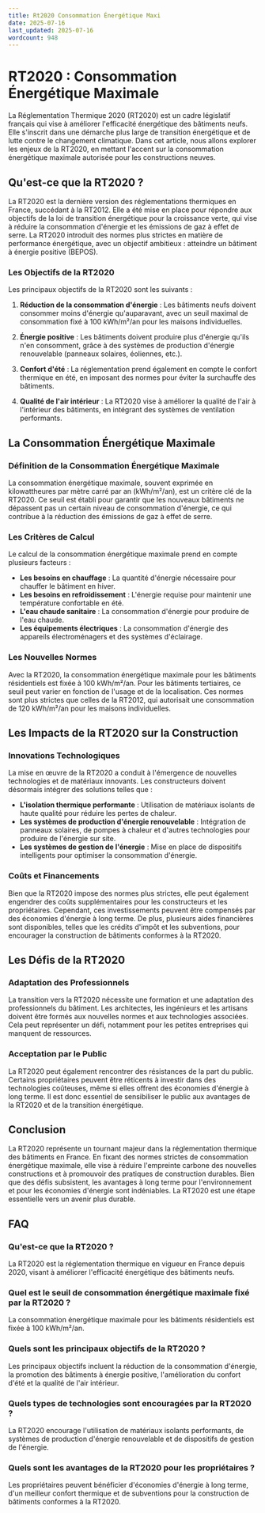 ```yaml
---
title: Rt2020 Consommation Énergétique Maxi
date: 2025-07-16
last_updated: 2025-07-16
wordcount: 948
---
```


# RT2020 : Consommation Énergétique Maximale

La Réglementation Thermique 2020 (RT2020) est un cadre législatif français qui vise à améliorer l'efficacité énergétique des bâtiments neufs. Elle s'inscrit dans une démarche plus large de transition énergétique et de lutte contre le changement climatique. Dans cet article, nous allons explorer les enjeux de la RT2020, en mettant l'accent sur la consommation énergétique maximale autorisée pour les constructions neuves.

## Qu'est-ce que la RT2020 ?

La RT2020 est la dernière version des réglementations thermiques en France, succédant à la RT2012. Elle a été mise en place pour répondre aux objectifs de la loi de transition énergétique pour la croissance verte, qui vise à réduire la consommation d'énergie et les émissions de gaz à effet de serre. La RT2020 introduit des normes plus strictes en matière de performance énergétique, avec un objectif ambitieux : atteindre un bâtiment à énergie positive (BEPOS).

### Les Objectifs de la RT2020

Les principaux objectifs de la RT2020 sont les suivants :

1. **Réduction de la consommation d'énergie** : Les bâtiments neufs doivent consommer moins d'énergie qu'auparavant, avec un seuil maximal de consommation fixé à 100 kWh/m²/an pour les maisons individuelles.
   
2. **Énergie positive** : Les bâtiments doivent produire plus d'énergie qu'ils n'en consomment, grâce à des systèmes de production d'énergie renouvelable (panneaux solaires, éoliennes, etc.).

3. **Confort d'été** : La réglementation prend également en compte le confort thermique en été, en imposant des normes pour éviter la surchauffe des bâtiments.

4. **Qualité de l'air intérieur** : La RT2020 vise à améliorer la qualité de l'air à l'intérieur des bâtiments, en intégrant des systèmes de ventilation performants.

## La Consommation Énergétique Maximale

### Définition de la Consommation Énergétique Maximale

La consommation énergétique maximale, souvent exprimée en kilowattheures par mètre carré par an (kWh/m²/an), est un critère clé de la RT2020. Ce seuil est établi pour garantir que les nouveaux bâtiments ne dépassent pas un certain niveau de consommation d'énergie, ce qui contribue à la réduction des émissions de gaz à effet de serre.

### Les Critères de Calcul

Le calcul de la consommation énergétique maximale prend en compte plusieurs facteurs :

- **Les besoins en chauffage** : La quantité d'énergie nécessaire pour chauffer le bâtiment en hiver.
- **Les besoins en refroidissement** : L'énergie requise pour maintenir une température confortable en été.
- **L'eau chaude sanitaire** : La consommation d'énergie pour produire de l'eau chaude.
- **Les équipements électriques** : La consommation d'énergie des appareils électroménagers et des systèmes d'éclairage.

### Les Nouvelles Normes

Avec la RT2020, la consommation énergétique maximale pour les bâtiments résidentiels est fixée à 100 kWh/m²/an. Pour les bâtiments tertiaires, ce seuil peut varier en fonction de l'usage et de la localisation. Ces normes sont plus strictes que celles de la RT2012, qui autorisait une consommation de 120 kWh/m²/an pour les maisons individuelles.

## Les Impacts de la RT2020 sur la Construction

### Innovations Technologiques

La mise en œuvre de la RT2020 a conduit à l'émergence de nouvelles technologies et de matériaux innovants. Les constructeurs doivent désormais intégrer des solutions telles que :

- **L'isolation thermique performante** : Utilisation de matériaux isolants de haute qualité pour réduire les pertes de chaleur.
- **Les systèmes de production d'énergie renouvelable** : Intégration de panneaux solaires, de pompes à chaleur et d'autres technologies pour produire de l'énergie sur site.
- **Les systèmes de gestion de l'énergie** : Mise en place de dispositifs intelligents pour optimiser la consommation d'énergie.

### Coûts et Financements

Bien que la RT2020 impose des normes plus strictes, elle peut également engendrer des coûts supplémentaires pour les constructeurs et les propriétaires. Cependant, ces investissements peuvent être compensés par des économies d'énergie à long terme. De plus, plusieurs aides financières sont disponibles, telles que les crédits d'impôt et les subventions, pour encourager la construction de bâtiments conformes à la RT2020.

## Les Défis de la RT2020

### Adaptation des Professionnels

La transition vers la RT2020 nécessite une formation et une adaptation des professionnels du bâtiment. Les architectes, les ingénieurs et les artisans doivent être formés aux nouvelles normes et aux technologies associées. Cela peut représenter un défi, notamment pour les petites entreprises qui manquent de ressources.

### Acceptation par le Public

La RT2020 peut également rencontrer des résistances de la part du public. Certains propriétaires peuvent être réticents à investir dans des technologies coûteuses, même si elles offrent des économies d'énergie à long terme. Il est donc essentiel de sensibiliser le public aux avantages de la RT2020 et de la transition énergétique.

## Conclusion

La RT2020 représente un tournant majeur dans la réglementation thermique des bâtiments en France. En fixant des normes strictes de consommation énergétique maximale, elle vise à réduire l'empreinte carbone des nouvelles constructions et à promouvoir des pratiques de construction durables. Bien que des défis subsistent, les avantages à long terme pour l'environnement et pour les économies d'énergie sont indéniables. La RT2020 est une étape essentielle vers un avenir plus durable.

## FAQ

### Qu'est-ce que la RT2020 ?

La RT2020 est la réglementation thermique en vigueur en France depuis 2020, visant à améliorer l'efficacité énergétique des bâtiments neufs.

### Quel est le seuil de consommation énergétique maximale fixé par la RT2020 ?

La consommation énergétique maximale pour les bâtiments résidentiels est fixée à 100 kWh/m²/an.

### Quels sont les principaux objectifs de la RT2020 ?

Les principaux objectifs incluent la réduction de la consommation d'énergie, la promotion des bâtiments à énergie positive, l'amélioration du confort d'été et la qualité de l'air intérieur.

### Quels types de technologies sont encouragées par la RT2020 ?

La RT2020 encourage l'utilisation de matériaux isolants performants, de systèmes de production d'énergie renouvelable et de dispositifs de gestion de l'énergie.

### Quels sont les avantages de la RT2020 pour les propriétaires ?

Les propriétaires peuvent bénéficier d'économies d'énergie à long terme, d'un meilleur confort thermique et de subventions pour la construction de bâtiments conformes à la RT2020.